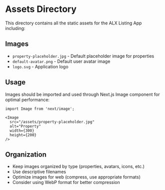 # Assets Directory

This directory contains all the static assets for the ALX Listing App including:

## Images
- `property-placeholder.jpg` - Default placeholder image for properties
- `default-avatar.png` - Default user avatar image
- `logo.svg` - Application logo

## Usage
Images should be imported and used through Next.js Image component for optimal performance:

```tsx
import Image from 'next/image';

<Image 
  src="/assets/property-placeholder.jpg" 
  alt="Property" 
  width={300} 
  height={200} 
/>
```

## Organization
- Keep images organized by type (properties, avatars, icons, etc.)
- Use descriptive filenames
- Optimize images for web (compress, use appropriate formats)
- Consider using WebP format for better compression
